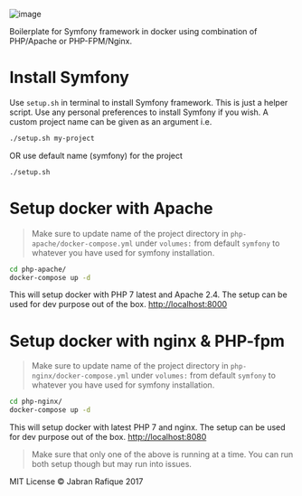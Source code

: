 ![image](https://user-images.githubusercontent.com/2131246/28238170-ef3578e8-6945-11e7-869c-5772725c3036.png)

Boilerplate for Symfony framework in docker using combination of PHP/Apache or PHP-FPM/Nginx.

# Install Symfony
Use `setup.sh` in terminal to install Symfony framework. This is just a helper script. Use any personal preferences to install Symfony if you wish. A custom project name can be given as an argument i.e.

```bash
./setup.sh my-project
```
OR use default name (symfony) for the project
```bash
./setup.sh
```

# Setup docker with Apache

> Make sure to update name of the project directory in `php-apache/docker-compose.yml` under `volumes:` from default `symfony` to whatever you have used for symfony installation.

```bash
cd php-apache/
docker-compose up -d
```
This will setup docker with PHP 7 latest and Apache 2.4. The setup can be used for dev purpose out of the box. [http://localhost:8000](http://localhost:8000)

# Setup docker with nginx & PHP-fpm

> Make sure to update name of the project directory in `php-nginx/docker-compose.yml` under `volumes:` from default `symfony` to whatever you have used for symfony installation.

```bash
cd php-nginx/
docker-compose up -d
```
This will setup docker with latest PHP 7 and nginx. The setup can be used for dev purpose out of the box. [http://localhost:8080](http://localhost:8080)


> Make sure that only one of the above is running at a time. You can run both setup though but may run into issues. 

MIT License
&copy; Jabran Rafique 2017
